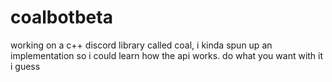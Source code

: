 # coalbotbeta
working on a c++ discord library called coal, i kinda spun up an implementation so i could learn how the api works. do what you want with it i guess
